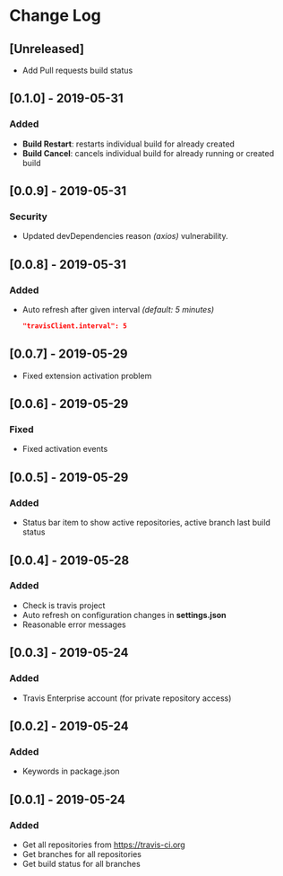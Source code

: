# Change Log

## [Unreleased]
- Add Pull requests build status

## [0.1.0] - 2019-05-31
### Added
- **Build Restart**: restarts individual build for already created
- **Build Cancel**: cancels individual build for already running or created build

## [0.0.9] - 2019-05-31
### Security
- Updated devDependencies reason _(axios)_ vulnerability.

## [0.0.8] - 2019-05-31
### Added
- Auto refresh after given interval _(default: 5 minutes)_
  ```json
  "travisClient.interval": 5
  ```
  
## [0.0.7] - 2019-05-29
- Fixed extension activation problem

## [0.0.6] - 2019-05-29
### Fixed
- Fixed activation events

## [0.0.5] - 2019-05-29
### Added
- Status bar item to show active repositories, active branch last build status

## [0.0.4] - 2019-05-28
### Added
- Check is travis project
- Auto refresh on configuration changes in **settings.json**
- Reasonable error messages

## [0.0.3] - 2019-05-24
### Added
- Travis Enterprise account (for private repository access)

## [0.0.2] - 2019-05-24
### Added
- Keywords in package.json

## [0.0.1] - 2019-05-24
### Added
- Get all repositories from https://travis-ci.org
- Get branches for all repositories
- Get build status for all branches
